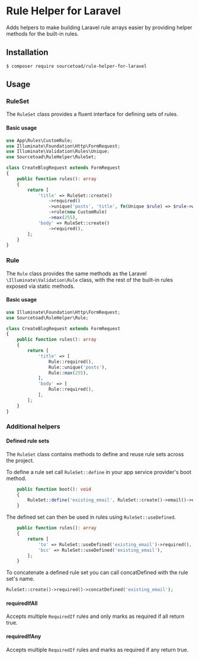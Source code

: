 # Rule Helper for Laravel

Adds helpers to make building Laravel rule arrays easier by providing helper methods for the built-in rules.

## Installation

```shell
$ composer require sourcetoad/rule-helper-for-laravel
```

## Usage

### RuleSet

The `RuleSet` class provides a fluent interface for defining sets of rules. 

#### Basic usage

```php
use App\Rules\CustomRule;
use Illuminate\Foundation\Http\FormRequest;
use Illuminate\Validation\Rules\Unique;
use Sourcetoad\RuleHelper\RuleSet;

class CreateBlogRequest extends FormRequest
{
    public function rules(): array
    {
        return [
            'title' => RuleSet::create()
                ->required()
                ->unique('posts', 'title', fn(Unique $rule) => $rule->withoutTrashed())
                ->rule(new CustomRule)
                ->max(255),
            'body' => RuleSet::create()
                ->required(),
        ];
    }
}
```

### Rule

The `Rule` class provides the same methods as the Laravel `\Illuminate\Validation\Rule` class, with the rest of the
built-in rules exposed via static methods.

#### Basic usage

```php
use Illuminate\Foundation\Http\FormRequest;
use Sourcetoad\RuleHelper\Rule;

class CreateBlogRequest extends FormRequest
{
    public function rules(): array
    {
        return [
            'title' => [
                Rule::required(),
                Rule::unique('posts'),
                Rule::max(255),
            ],
            'body' => [
                Rule::required(),
            ],
        ];
    }
}
```

### Additional helpers

#### Defined rule sets

The `RuleSet` class contains methods to define and reuse rule sets across the project.

To define a rule set call `RuleSet::define` in your app service provider's boot method.

```php
    public function boot(): void
    {
        RuleSet::define('existing_email', RuleSet::create()->email()->exists('users'));
    }
```

The defined set can then be used in rules using `RuleSet::useDefined`.

```php
    public function rules(): array
    {
        return [
            'to' => RuleSet::useDefined('existing_email')->required(),
            'bcc' => RuleSet::useDefined('existing_email'),
        ];
    }
```

To concatenate a defined rule set you can call concatDefined with the rule set's name.

```php
RuleSet::create()->required()->concatDefined('existing_email');
```

#### requiredIfAll

Accepts multiple `RequiredIf` rules and only marks as required if all return true.

#### requiredIfAny

Accepts multiple `RequiredIf` rules and marks as required if any return true.
